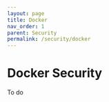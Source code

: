```yaml
---
layout: page
title: Docker
nav_order: 1
parent: Security
permalink: /security/docker
---
```

# Docker Security

To do